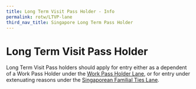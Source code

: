 ```yaml
---
title: Long Term Visit Pass Holder - Info
permalink: rotw/LTVP-lane
third_nav_title: Singapore Long Term Pass Holder
---
```


# Long Term Visit Pass Holder 

Long Term Visit Pass holders should apply for entry either as a dependent of a Work Pass Holder under the [Work Pass Holder Lane](/rotw/work-pass-holder-lane), or for entry under extenuating reasons under the [Singaporean Familial Ties Lane](/rotw/singaporean-ftl).
